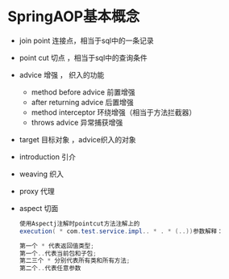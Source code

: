 # SpringAOP基本概念

- join point 连接点，相当于sql中的一条记录

- point cut 切点 ，相当于sql中的查询条件

- advice 增强 ， 织入的功能
  - method before advice 前置增强
  - after returning advice 后置增强
  - method interceptor 环绕增强（相当于方法拦截器）
  - throws advice 异常捕获增强

- target 目标对象 ，advice织入的对象

- introduction 引介

- weaving 织入

- proxy 代理

- aspect 切面 

  ```java
  使用Aspectj注解时pointcut方法注解上的
  execution( * com.test.service.impl.. * . * (..))参数解释：
  
  第一个 * 代表返回值类型;
  第一个..代表当前包和子包;
  第二三个 * 分别代表所有类和所有方法;
  第二个..代表任意参数
  
  ```

  

